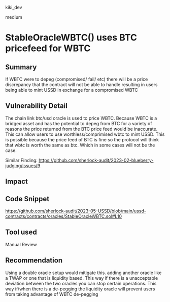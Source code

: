 kiki_dev

medium

# StableOracleWBTC() uses BTC pricefeed for WBTC

## Summary
If WBTC were to depeg (compromised/ fail/ etc) there will be a price discrepancy that the contract will not be able to handle resulting in users being able to mint USSD in exchange for a compromised WBTC 


## Vulnerability Detail
The chain link btc/usd oracle is used to price WBTC. Because WBTC is a bridged asset and has the potential to depeg from BTC for a variety of reasons the price returned from the BTC price feed would be inaccurate. This can allow users to use worthless/comprimised wbtc to mint USSD. This is possible because the price feed of BTC is fine so the protocol will think that wbtc is worth the same as btc. Which in some cases will not be the case. 

Similar Finding: https://github.com/sherlock-audit/2023-02-blueberry-judging/issues/9
## Impact

## Code Snippet
https://github.com/sherlock-audit/2023-05-USSD/blob/main/ussd-contracts/contracts/oracles/StableOracleWBTC.sol#L10

## Tool used

Manual Review

## Recommendation
Using a double oracle setup would mitigate this. adding another oracle like a TWAP or one that is liquidity based. This way if there is a unacceptable deviation between the two oracles you can stop certain operations. This way if/when there is a de-pegging the liquidity oracle will prevent users from taking advantage of WBTC de-pegging 